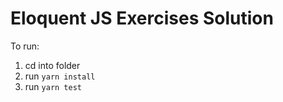 # Eloquent JS Exercises Solution

To run: 
1. cd into folder
2. run `yarn install`
3. run `yarn test`
